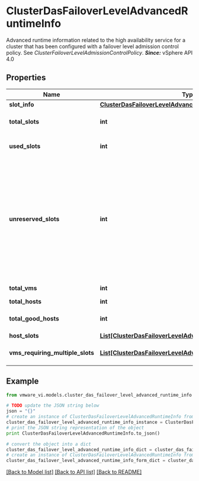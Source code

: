 # ClusterDasFailoverLevelAdvancedRuntimeInfo

Advanced runtime information related to the high availability service for a cluster that has been configured with a failover level admission control policy.  See *ClusterFailoverLevelAdmissionControlPolicy*.  ***Since:*** vSphere API 4.0 

## Properties
Name | Type | Description | Notes
------------ | ------------- | ------------- | -------------
**slot_info** | [**ClusterDasFailoverLevelAdvancedRuntimeInfoSlotInfo**](ClusterDasFailoverLevelAdvancedRuntimeInfoSlotInfo.md) |  | 
**total_slots** | **int** | The total number of slots available in the cluster.  See also *ClusterDasFailoverLevelAdvancedRuntimeInfoSlotInfo*.  ***Since:*** vSphere API 4.0  | 
**used_slots** | **int** | The number of slots currently being used.  See also *ClusterDasFailoverLevelAdvancedRuntimeInfoSlotInfo*.  ***Since:*** vSphere API 4.0  | 
**unreserved_slots** | **int** | The number of slots that are not used by currently powered on virtual machines and not reserved to satisfy the configured failover level.  This number gives an indication of how many additional virtual machines can be powered on in this cluster without violating the failover level (assuming the new virtual machine&#39;s reservations are satisfied by the current slot size). This value is computed as follows (where m is the configured failover level): Remove the m largest hosts (ie. the ones with the most slots) from the list of \&quot;good\&quot; hosts (see *ClusterDasFailoverLevelAdvancedRuntimeInfo.totalGoodHosts*). Sum up the number of slots on the remaining hosts and deduct the number of currently used slots (see *ClusterDasFailoverLevelAdvancedRuntimeInfo.usedSlots*). If this number is negative, use zero instead.  See also *ClusterDasFailoverLevelAdvancedRuntimeInfoSlotInfo*.  ***Since:*** vSphere API 4.0  | 
**total_vms** | **int** | The total number of powered on vms in the cluster.  ***Since:*** vSphere API 4.0  | 
**total_hosts** | **int** | The total number of hosts in the cluster.  ***Since:*** vSphere API 4.0  | 
**total_good_hosts** | **int** | The total number of connected hosts that are not in maintance mode and that do not have any DAS-related config issues on them.  ***Since:*** vSphere API 4.0  | 
**host_slots** | [**List[ClusterDasFailoverLevelAdvancedRuntimeInfoHostSlots]**](ClusterDasFailoverLevelAdvancedRuntimeInfoHostSlots.md) |  | [optional] 
**vms_requiring_multiple_slots** | [**List[ClusterDasFailoverLevelAdvancedRuntimeInfoVmSlots]**](ClusterDasFailoverLevelAdvancedRuntimeInfoVmSlots.md) | The list of virtual machines whose reservations and memory overhead are not satisfied by a single slot.  ***Since:*** vSphere API 5.1  | [optional] 

## Example

```python
from vmware_vi.models.cluster_das_failover_level_advanced_runtime_info import ClusterDasFailoverLevelAdvancedRuntimeInfo

# TODO update the JSON string below
json = "{}"
# create an instance of ClusterDasFailoverLevelAdvancedRuntimeInfo from a JSON string
cluster_das_failover_level_advanced_runtime_info_instance = ClusterDasFailoverLevelAdvancedRuntimeInfo.from_json(json)
# print the JSON string representation of the object
print ClusterDasFailoverLevelAdvancedRuntimeInfo.to_json()

# convert the object into a dict
cluster_das_failover_level_advanced_runtime_info_dict = cluster_das_failover_level_advanced_runtime_info_instance.to_dict()
# create an instance of ClusterDasFailoverLevelAdvancedRuntimeInfo from a dict
cluster_das_failover_level_advanced_runtime_info_form_dict = cluster_das_failover_level_advanced_runtime_info.from_dict(cluster_das_failover_level_advanced_runtime_info_dict)
```
[[Back to Model list]](../README.md#documentation-for-models) [[Back to API list]](../README.md#documentation-for-api-endpoints) [[Back to README]](../README.md)


